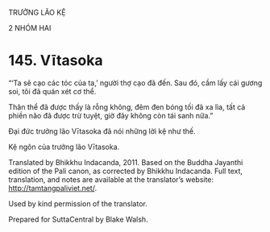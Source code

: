 TRƯỞNG LÃO KỆ

2 NHÓM HAI

# 145\. Vītasoka

“‘Ta sẽ cạo các tóc của ta,’ người thợ cạo đã đến. Sau đó, cầm lấy cái gương soi, tôi đã quán xét cơ thể.

Thân thể đã được thấy là rỗng không, đêm đen bóng tối đã xa lìa, tất cả phiền não đã được trừ tuyệt, giờ đây không còn tái sanh nữa.”

Đại đức trưởng lão Vītasoka đã nói những lời kệ như thế.

Kệ ngôn của trưởng lão Vītasoka.

Translated by Bhikkhu Indacanda, 2011. Based on the Buddha Jayanthi edition of the Pali canon, as corrected by Bhikkhu Indacanda. Full text, translation, and notes are available at the translator’s website: http://tamtangpaliviet.net/.

Used by kind permission of the translator.

Prepared for SuttaCentral by Blake Walsh.